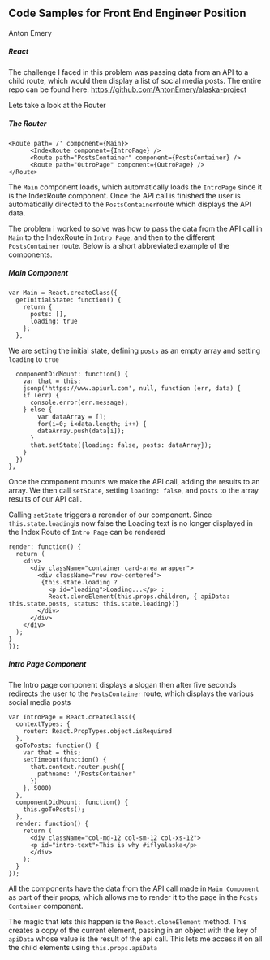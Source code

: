 
## Code Samples for Front End Engineer Position
Anton Emery

##### React
The challenge I faced in this problem was passing data from an API to a child route, which would then display a list of social media posts. The entire repo can be found here. https://github.com/AntonEmery/alaska-project

Lets take a look at the Router
##### The Router
```
<Route path='/' component={Main}>
      <IndexRoute component={IntroPage} />
      <Route path="PostsContainer" component={PostsContainer} />
      <Route path="OutroPage" component={OutroPage} />
</Route>
```
The `Main` component loads, which automatically loads the `IntroPage` since it is the IndexRoute component. Once the API call is finished the user is automatically directed to the `PostsContainer`route which displays the API data. 

The problem i worked to solve was how to pass the data from the API call in `Main` to the IndexRoute in `Intro Page`, and then to the different `PostsContainer` route. Below is a short abbreviated example of the components. 
##### Main Component

```
var Main = React.createClass({
  getInitialState: function() {
    return {
      posts: [],
      loading: true
    };
  },
```
We are setting the initial state, defining `posts` as an empty array and setting `loading` to `true`
```
  componentDidMount: function() {
    var that = this;
    jsonp('https://www.apiurl.com', null, function (err, data) {
    if (err) {
      console.error(err.message);
    } else {
        var dataArray = [];
        for(i=0; i<data.length; i++) {
        dataArray.push(data[i]);
      }
      that.setState({loading: false, posts: dataArray});
    }
  })
},
```
Once the component mounts we make the API call, adding the results to an array. We then call `setState`, setting `loading: false`, and `posts` to the array results of our API call.

Calling `setState` triggers a rerender of our component. Since `this.state.loading`is now false the Loading text is no longer displayed in the Index Route of `Intro Page` can be rendered
  ```
  render: function() {
    return (
      <div>
        <div className="container card-area wrapper">
          <div className="row row-centered">
           {this.state.loading ?
             <p id="loading">Loading...</p> :
             React.cloneElement(this.props.children, { apiData: this.state.posts, status: this.state.loading})}
          </div>
        </div>
      </div>
    );
  }
});
```
##### Intro Page Component
The Intro page component displays a slogan then after five seconds redirects the user to the `PostsContainer` route, which displays the various social media posts
```
var IntroPage = React.createClass({
  contextTypes: {
    router: React.PropTypes.object.isRequired
  },
  goToPosts: function() {
    var that = this;
    setTimeout(function() {
      that.context.router.push({
        pathname: '/PostsContainer'
      })
    }, 5000)
  },
  componentDidMount: function() {
    this.goToPosts();
  },
  render: function() {
    return (
      <div className="col-md-12 col-sm-12 col-xs-12">
      <p id="intro-text">This is why #iflyalaska</p>
      </div>
    );
  }
});
```
All the components have the data from the API call made in `Main Component` as part of their props, which allows me to render it to the page in the `Posts Container` component.

The magic that lets this happen is the `React.cloneElement` method. This creates a copy of the current element, passing in an object with the key of `apiData` whose value is the result of the api call. This lets me access it on all the child elements using `this.props.apiData`
